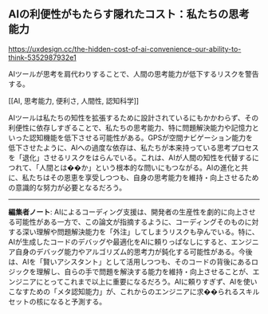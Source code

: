 ## AIの利便性がもたらす隠れたコスト：私たちの思考能力

https://uxdesign.cc/the-hidden-cost-of-ai-convenience-our-ability-to-think-5352987932e1

AIツールが思考を肩代わりすることで、人間の思考能力が低下するリスクを警告する。

[[AI, 思考能力, 便利さ, 人間性, 認知科学]]

AIツールは私たちの知性を拡張するために設計されているにもかかわらず、その利便性に依存しすぎることで、私たちの思考能力、特に問題解決能力や記憶力といった認知機能を低下させる可能性がある。GPSが空間ナビゲーション能力を低下させたように、AIへの過度な依存は、私たちが本来持っている思考プロセスを「退化」させるリスクをはらんでいる。これは、AIが人間の知性を代替するにつれて、「人間とは��か」という根本的な問いにもつながる。AIの進化と共に、私たちはその恩恵を享受しつつも、自身の思考能力を維持・向上させるための意識的な努力が必要となるだろう。

---

**編集者ノート**: AIによるコーディング支援は、開発者の生産性を劇的に向上させる可能性がある一方で、この論文が指摘するように、コーディングそのものに対する深い理解や問題解決能力を「外注」してしまうリスクも孕んでいる。特に、AIが生成したコードのデバッグや最適化をAIに頼りっぱなしにすると、エンジニア自身のデバッグ能力やアルゴリズム的思考力が鈍化する可能性がある。今後は、AIを「賢いアシスタント」として活用しつつも、そのコードの背後にあるロジックを理解し、自らの手で問題を解決する能力を維持・向上させることが、エンジニアにとってこれまで以上に重要になるだろう。AIに頼りすぎず、AIを使いこなすための「メタ認知能力」が、これからのエンジニアに求��られるスキルセットの核になると予測する。